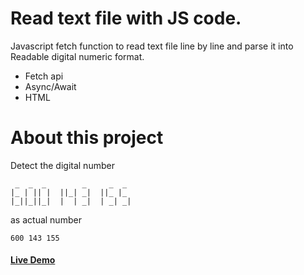 # Read text file with JS code.

Javascript fetch function to read text file line by line and parse it into Readable digital numeric format.

  - Fetch api
  - Async/Await
  - HTML

# About this project

Detect the digital number 
```
 _  _  _        _     _  _ 
|_ | || |  ||_| _|  ||_ |_ 
|_||_||_|  |  | _|  | _| _|

```

as actual number 
```
600 143 155
```

#### [Live Demo](https://gautam-jha.github.io/text-file-read-js/)
